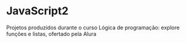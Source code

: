 # JavaScript2
Projetos produzidos durante o curso Lógica de programação: explore funções e listas, ofertado pela Alura
